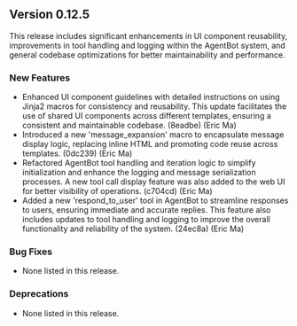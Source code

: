 ## Version 0.12.5

This release includes significant enhancements in UI component reusability, improvements in tool handling and logging within the AgentBot system, and general codebase optimizations for better maintainability and performance.

### New Features

- Enhanced UI component guidelines with detailed instructions on using Jinja2 macros for consistency and reusability. This update facilitates the use of shared UI components across different templates, ensuring a consistent and maintainable codebase. (8eadbe) (Eric Ma)
- Introduced a new 'message_expansion' macro to encapsulate message display logic, replacing inline HTML and promoting code reuse across templates. (0dc239) (Eric Ma)
- Refactored AgentBot tool handling and iteration logic to simplify initialization and enhance the logging and message serialization processes. A new tool call display feature was also added to the web UI for better visibility of operations. (c704cd) (Eric Ma)
- Added a new 'respond_to_user' tool in AgentBot to streamline responses to users, ensuring immediate and accurate replies. This feature also includes updates to tool handling and logging to improve the overall functionality and reliability of the system. (24ec8a) (Eric Ma)

### Bug Fixes

- None listed in this release.

### Deprecations

- None listed in this release.
